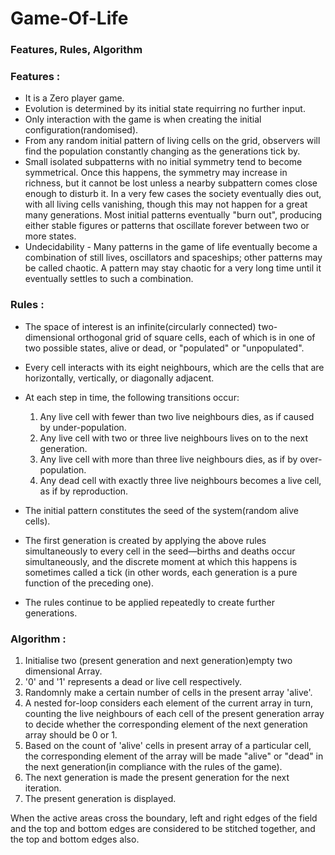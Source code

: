 # Game-Of-Life

### Features, Rules, Algorithm

### Features :

* It is a Zero player game.
* Evolution is determined by its initial state requirring no further input.
* Only interaction with the game is when creating the initial configuration(randomised).
* From any random initial pattern of living cells on the grid, observers will find the population constantly changing as the   generations tick by.
* Small isolated subpatterns with no initial symmetry tend to become symmetrical. Once this happens, the symmetry may          increase in richness, but it cannot be lost unless a nearby subpattern comes close enough to disturb it. In a very few       cases the society eventually dies out, with all living cells vanishing, though this may not happen for a great many          generations. Most initial patterns eventually "burn out", producing either stable figures or patterns that oscillate         forever between two or more states.
* Undecidability - Many patterns in the game of life eventually become a combination of still lives, oscillators and           spaceships; other patterns may be called chaotic. A pattern may stay chaotic for a very long time until it eventually        settles to such a combination.

### Rules :

- The space of interest is an infinite(circularly connected) two-dimensional orthogonal grid of square cells, each of which is   in one of two possible states, alive or dead, or "populated" or "unpopulated".

- Every cell interacts with its eight neighbours, which are the cells that are horizontally, vertically, or diagonally         adjacent.

- At each step in time, the following transitions occur:
    1. Any live cell with fewer than two live neighbours dies, as if caused by under-population.
    2. Any live cell with two or three live neighbours lives on to the next generation.
    3. Any live cell with more than three live neighbours dies, as if by over-population.
    4. Any dead cell with exactly three live neighbours becomes a live cell, as if by reproduction.

- The initial pattern constitutes the seed of the system(random alive cells).

- The first generation is created by applying the above rules simultaneously to every cell in the seed—births and deaths       occur simultaneously, and the discrete moment at which this happens is sometimes called a tick (in other words, each         generation is a pure function of the preceding one).

- The rules continue to be applied repeatedly to create further generations.

### Algorithm :

1. Initialise two (present generation and next generation)empty two dimensional Array.
2. '0' and '1' represents a dead or live cell respectively.
3. Randomnly make a certain number of cells in the present array 'alive'.
4. A nested for-loop considers each element of the current array in turn, counting the live neighbours of each cell of the      present generation array to decide whether the corresponding element of the next generation array should be 0 or 1.
5. Based on the count of 'alive' cells in present array of a particular cell, the corresponding element of the array will be    made "alive" or "dead" in the next generation(in compliance with the rules of the game).
6. The next generation is made the present generation for the next iteration.
7. The present generation is displayed.

  When the active areas cross the boundary, left and right edges of the field and the top and bottom edges are considered to be stitched together, and the top and bottom edges also.



